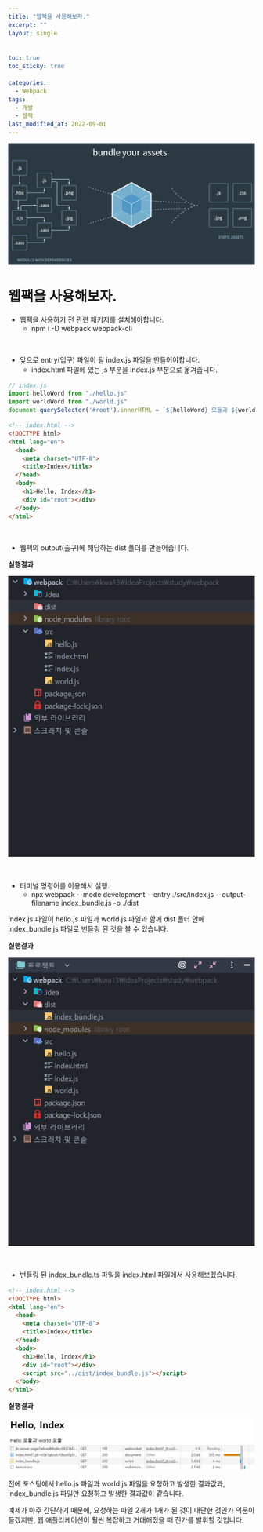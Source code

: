 ```yaml
---
title: "웹팩을 사용해보자."
excerpt: ""
layout: single


toc: true
toc_sticky: true

categories:
  - Webpack
tags:
  - 개발
  - 웹팩
last_modified_at: 2022-09-01
---
```


![Webpack](/assets/images/posts/22/08/22.08.29/웹팩.png)

# 웹팩을 사용해보자.

- 웹팩을 사용하기 전 관련 패키지를 설치해야합니다.  
  - npm i -D webpack webpack-cli

<br/>

- 앞으로 entry(입구) 파일이 될 index.js 파일을 만들어야합니다.
  - index.html 파일에 있는 js 부분을 index.js 부분으로 옮겨줍니다.

```javascript
// index.js
import helloWord from "./hello.js"
import worldWord from "./world.js"
document.querySelector('#root').innerHTML = `${helloWord} 모듈과 ${worldWord} 모듈`;
```

```html
<!-- index.html -->
<!DOCTYPE html>
<html lang="en">
  <head>
    <meta charset="UTF-8">
    <title>Index</title>
  </head>
  <body>
    <h1>Hello, Index</h1>
    <div id="root"></div>
  </body>
</html>
```

<br/>

- 웹팩의 output(출구)에 해당하는 dist 폴더를 만들어줍니다.  

**실행결과**

![Webpack](/assets/images/posts/22/09/22.09.01/dist폴더를%20만든%20후%20폴더구조.png)

<br/>

- 터미널 명령어를 이용해서 실행.
  - npx webpack --mode development --entry ./src/index.js --output-filename index_bundle.js -o ./dist

index.js 파일이 hello.js 파일과 world.js 파일과 함께 dist 폴더 안에 index_bundle.js 파일로 번들링 된 것을 볼 수 있습니다.

**실행결과**

![Webpack](/assets/images/posts/22/09/22.09.01/npx실행%20후%20폴더구조.png)

<br/>

- 번들링 된 index_bundle.ts 파일을 index.html 파일에서 사용해보겠습니다.

```html
<!-- index.html -->
<!DOCTYPE html>
<html lang="en">
  <head>
    <meta charset="UTF-8">
    <title>Index</title>
  </head>
  <body>
    <h1>Hello, Index</h1>
    <div id="root"></div>
    <script src="../dist/index_bundle.js"></script>
  </body>
</html>
```

**실행결과**

![Webpack](/assets/images/posts/22/09/22.09.01/번들링%20후%20결과.png)

전에 포스팅에서 hello.js 파일과 world.js 파일을 요청하고 발생한 결과값과, index_bundle.js 파일만 요청하고 발생한 결과값이 같습니다.

예제가 아주 간단하기 때문에, 요청하는 파일 2개가 1개가 된 것이 대단한 것인가 의문이 들겠지만, 웹 애플리케이션이 훨씬 복잡하고 거대해졌을 때 진가를 발휘할 것입니다.
